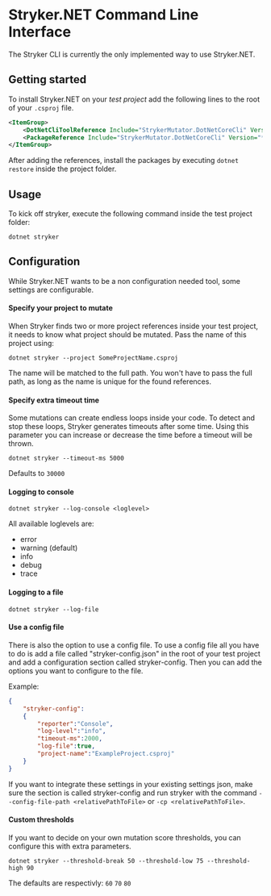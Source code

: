 # Stryker.NET Command Line Interface
The Stryker CLI is currently the only implemented way to use Stryker.NET. 

## Getting started
To install Stryker.NET on your *test project* add the following lines to the root of your `.csproj` file.

``` XML
<ItemGroup>
    <DotNetCliToolReference Include="StrykerMutator.DotNetCoreCli" Version="*" />
    <PackageReference Include="StrykerMutator.DotNetCoreCli" Version="*" />
</ItemGroup>
```

After adding the references, install the packages by executing `dotnet restore` inside the project folder.

## Usage
To kick off stryker, execute the following command inside the test project folder:

`dotnet stryker`

## Configuration
While Stryker.NET wants to be a non configuration needed tool, some settings are configurable.

#### Specify your project to mutate
When Stryker finds two or more project references inside your test project, it needs to know what project should be mutated. Pass the name of this project using:

`dotnet stryker --project SomeProjectName.csproj`

The name will be matched to the full path. You won't have to pass the full path, as long as the name is unique for the found references.

#### Specify extra timeout time
Some mutations can create endless loops inside your code. To detect and stop these loops, Stryker generates timeouts after some time. Using this parameter you can increase or decrease the time before a timeout will be thrown.

`dotnet stryker --timeout-ms 5000`

Defaults to `30000`

#### Logging to console

`dotnet stryker --log-console <loglevel>`

All available loglevels are:
* error
* warning (default)
* info
* debug
* trace

#### Logging to a file

`dotnet stryker --log-file`

#### Use a config file
There is also the option to use a config file. To use a config file all you have to do is add a file called "stryker-config.json" in the root of your test project and add a configuration section called stryker-config. Then you can add the options you want to configure to the file.

Example:
```json
{
    "stryker-config":
    {
        "reporter":"Console",
        "log-level":"info",
        "timeout-ms":2000,
        "log-file":true,
        "project-name":"ExampleProject.csproj"
    }
}
```

If you want to integrate these settings in your existing settings json, make sure the section is called stryker-config and run stryker with the command `--config-file-path <relativePathToFile>` or `-cp <relativePathToFile>`.

#### Custom thresholds
If you want to decide on your own mutation score thresholds, you can configure this with extra parameters.

`dotnet stryker --threshold-break 50 --threshold-low 75 --threshold-high 90`

The defaults are respectivly: `60` `70` `80`
